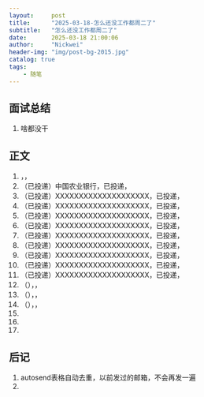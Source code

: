 ```yaml
---
layout:     post
title:      "2025-03-18-怎么还没工作都周二了"
subtitle:   "怎么还没工作都周二了"
date:       2025-03-18 21:00:06
author:     "Nickwei"
header-img: "img/post-bg-2015.jpg"
catalog: true
tags:
    - 随笔
---
```


## 面试总结

1. 啥都没干




## 正文

1. ，，
1. （已投递）中国农业银行，已投递，
1. （已投递）XXXXXXXXXXXXXXXXXXXX，已投递，
1. （已投递）XXXXXXXXXXXXXXXXXXXX，已投递，
1. （已投递）XXXXXXXXXXXXXXXXXXXX，已投递，
1. （已投递）XXXXXXXXXXXXXXXXXXXX，已投递，
1. （已投递）XXXXXXXXXXXXXXXXXXXX，已投递，
1. （已投递）XXXXXXXXXXXXXXXXXXXX，已投递，
1. （已投递）XXXXXXXXXXXXXXXXXXXX，已投递，
1. （已投递）XXXXXXXXXXXXXXXXXXXX，已投递，
1. （已投递）XXXXXXXXXXXXXXXXXXXX，已投递，
1. （），，
1. （），，
1. （），，
1. 
1. 
1. 



















## 后记

1. autosend表格自动去重，以前发过的邮箱，不会再发一遍
1. 
